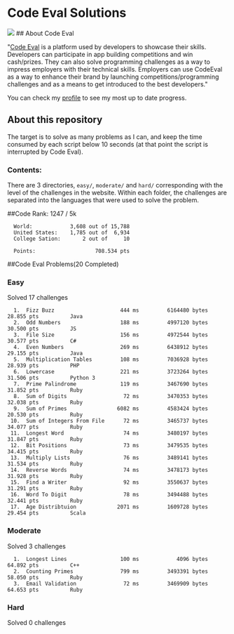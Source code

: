 # Code Eval Solutions
<img src="http://tech.co/wp-content/uploads/2012/06/codeEval.jpg"/>
## About Code Eval

"[Code Eval](https://www.codeeval.com) is a platform used by developers to showcase their skills. Developers can participate in app building competitions and win cash/prizes. They can also solve programming challenges as a way to impress employers with their technical skills. Employers can use CodeEval as a way to enhance their brand by launching competitions/programming challenges and as a means to get introduced to the best developers."

You can check my [profile](https://www.codeeval.com/profile/josejlm2/) to see my most up to date progress. 


## About this repository

The target is to solve as many problems as I can, and keep the time
consumed by each script below 10 seconds (at that point the script is
interrupted by Code Eval).

### Contents:

There are 3 directories, `easy/`, `moderate/` and `hard/` corresponding
with the level of the challenges in the website. Within each folder, the 
challenges are separated into the languages that were used to solve the 
problem. 

##Code Rank: 1247 / 5k

      World:            3,608 out of 15,788    
      United States:    1,785 out of  6,934     
      College Sation:       2 out of     10    
      
      Points:                   708.534 pts


##Code Eval Problems(20 Completed)

### Easy

Solved 17 challenges

      1.  Fizz Buzz                     444 ms         6164480 bytes          28.855 pts          Java
      2.  Odd Numbers                   188 ms         4997120 bytes          30.500 pts          JS
      3.  File Size                     156 ms         4972544 bytes          30.577 pts          C#
      4.  Even Numbers                  269 ms         6438912 bytes          29.155 pts          Java
      5.  Multiplication Tables         108 ms         7036928 bytes          28.939 pts          PHP
      6.  Lowercase                     221 ms         3723264 bytes          31.506 pts          Python 3
      7.  Prime Palindrome              119 ms         3467690 bytes          31.852 pts          Ruby
      8.  Sum of Digits                  72 ms         3470353 bytes          32.038 pts          Ruby
      9.  Sum of Primes                6082 ms         4583424 bytes          20.530 pts          Ruby
     10.  Sum of Integers From File      72 ms         3465737 bytes          34.077 pts          Ruby
     11.  Longest Word                   74 ms         3480197 bytes          31.847 pts          Ruby
     12.  Bit Positions                  73 ms         3479535 bytes          34.415 pts          Ruby
     13.  Multiply Lists                 76 ms         3489141 bytes          31.534 pts          Ruby
     14.  Reverse Words                  74 ms         3478173 bytes          31.928 pts          Ruby
     15.  Find a Writer                  92 ms         3550637 bytes          31.291 pts          Ruby
     16.  Word To Digit                  78 ms         3494488 bytes          32.441 pts          Ruby
     17.  Age Distribtuion             2071 ms         1609728 bytes          29.454 pts          Scala        
     
     
### Moderate

Solved 3 challenges

      1.  Longest Lines                 100 ms            4096 bytes            64.892 pts          C++
      2.  Counting Primes               799 ms         3493391 bytes            58.050 pts          Ruby
      3.  Email Validation               72 ms         3469909 bytes            64.653 pts          Ruby

### Hard

Solved 0 challenges

